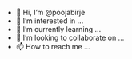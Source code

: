 - 👋 Hi, I’m @poojabirje
- 👀 I’m interested in ...
- 🌱 I’m currently learning ...
- 💞️ I’m looking to collaborate on ...
- 📫 How to reach me ...

<!---
poojabirje/poojabirje is a ✨ special ✨ repository because its `README.md` (this file) appears on your GitHub profile.
You can click the Preview link to take a look at your changes.
--->
